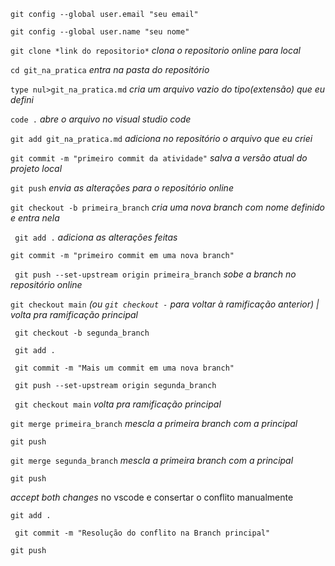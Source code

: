 ``` git config --global user.email "seu email" ```

```git config --global user.name "seu nome"```

```git clone *link do repositorio*```                                           *clona o repositorio online para local*

```cd git_na_pratica``` 		                                                    *entra na pasta do repositório*

```type nul>git_na_pratica.md``` 	                                              *cria um arquivo vazio do tipo(extensão) que eu defini*

```code .``` 				                                                            *abre o arquivo no visual studio code*

```git add git_na_pratica.md``` 	                                              *adiciona no repositório o arquivo que eu criei*

```git commit -m "primeiro commit da atividade"```                             *salva a versão atual do projeto local*

``` git push ```			                                                            *envia as alterações para o repositório online*

```git checkout -b primeira_branch```	                                          *cria uma nova branch com nome definido e entra nela*

``` git add .``` 			                                                          *adiciona as alterações feitas*

```git commit -m "primeiro commit em uma nova branch"```

``` git push --set-upstream origin primeira_branch```                            *sobe a branch no repositório online*

```git checkout main``` *(ou ```git checkout -``` para voltar à ramificação anterior) | volta pra ramificação principal*

``` git checkout -b segunda_branch```

``` git add .```

``` git commit -m "Mais um commit em uma nova branch"```

``` git push --set-upstream origin segunda_branch```

``` git checkout main``` 		                                                    *volta pra ramificação principal*

```git merge primeira_branch``` 	                                              *mescla a primeira branch com a principal*

```git push```

```git merge segunda_branch```	                                                *mescla a primeira branch com a principal*

```git push```

*accept both changes* no vscode e consertar o conflito manualmente

```git add .```

``` git commit -m "Resolução do conflito na Branch principal"```

```git push```
